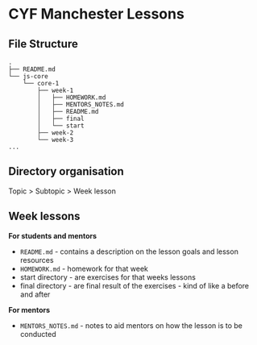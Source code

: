 # CYF Manchester Lessons

## File Structure
```
.
├── README.md
└── js-core
    └── core-1
        ├── week-1
        │   ├── HOMEWORK.md
        │   ├── MENTORS_NOTES.md
        │   ├── README.md
        │   ├── final
        │   └── start
        ├── week-2
        └── week-3
...            
```

## Directory organisation
Topic > Subtopic > Week lesson

## Week lessons
**For students and mentors**
- `README.md` - contains a description on the lesson goals and lesson resources
- `HOMEWORK.md` - homework for that week
- start directory - are exercises for that weeks lessons
- final directory - are final result of the exercises - kind of like a before and after

**For mentors**
- `MENTORS_NOTES.md` - notes to aid mentors on how the lesson is to be conducted
